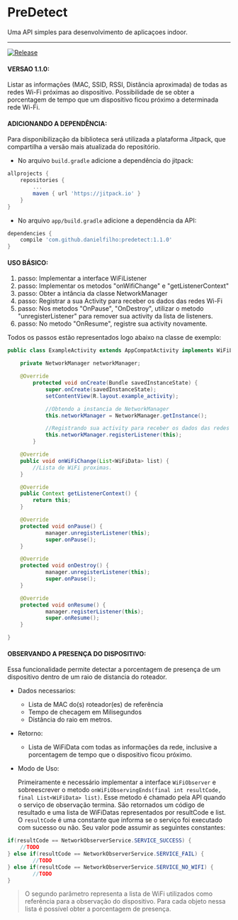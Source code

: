 # PreDetect
Uma API simples para desenvolvimento de aplicaçoes indoor.

---

[![Release](https://jitpack.io/v/dielfilho/predetect.svg)](https://jitpack.io/#dielfilho/PreDetect)

#### VERSAO 1.1.0:
Listar as informações (MAC, SSID, RSSI, Distância aproximada) de todas as redes Wi-Fi próximas ao dispositivo.
Possibilidade de se obter a porcentagem de tempo que um dispositivo ficou próximo a determinada rede Wi-Fi.

#### ADICIONANDO A DEPENDÊNCIA:  
Para disponibilização da biblioteca será utilizada a plataforma Jitpack, que compartilha a versão mais atualizada do repositório.
	
- No arquivo ```build.gradle``` adicione a dependência do jitpack:
	
```gradle
allprojects {
	repositories {
		...
		maven { url 'https://jitpack.io' }
	}
}
```

- No arquivo ```app/build.gradle``` adicione a dependência da API:

```gradle
dependencies {
	compile 'com.github.danielfilho:predetect:1.1.0'
}
```

#### USO BÁSICO:
	
1. passo: Implementar a interface WiFiListener
2. passo: Implementar os metodos "onWifiChange" e "getListenerContext"
3. passo: Obter a intância da classe NetworkManager
3. passo: Registrar a sua Activity para receber os dados das redes Wi-Fi
4. passo: Nos metodos "OnPause", "OnDestroy", utilizar o metodo "unregisterListener" para remover sua activity da lista de listeners.
5. passo: No metodo "OnResume", registre sua activity novamente.

Todos os passos estão representados logo abaixo na classe de exemplo:
	
```java
public class ExampleActivity extends AppCompatActivity implements WiFiListener {	

	private NetworkManager networkManager;

	@Override
    	protected void onCreate(Bundle savedInstanceState) {
        	super.onCreate(savedInstanceState);
        	setContentView(R.layout.example_activity);

        	//Obtendo a instancia de NetworkManager
        	this.networkManager = NetworkManager.getInstance();

        	//Registrando sua activity para receber os dados das redes WiFi
			this.networkManager.registerListener(this);
		}

	@Override
	public void onWiFiChange(List<WiFiData> list) {
		//Lista de WiFi proximas.
	}

	@Override
	public Context getListenerContext() {
		return this;
	}

	@Override
	protected void onPause() {
	        manager.unregisterListener(this);
	        super.onPause();
	}

	@Override
	protected void onDestroy() {
	        manager.unregisterListener(this);
	        super.onPause();
	}

	@Override
	protected void onResume() {
	        manager.registerListener(this);
	        super.onResume();
	}

}
```
#### OBSERVANDO A PRESENÇA DO DISPOSITIVO:
Essa funcionalidade permite detectar a porcentagem de presença de um dispositivo dentro de um raio de distancia do roteador.

- Dados necessarios:
	- Lista de MAC do(s) roteador(es) de referência
	- Tempo de checagem em Milisegundos
	- Distância do raio em metros. 

- Retorno:
	- Lista de WiFiData com todas as informações da rede, inclusive a porcentagem de tempo que o dispositivo ficou próximo.


- Modo de Uso:  

   Primeiramente e necessário implementar a interface ```WiFiObserver``` e sobreescrever o metodo ```onWiFiObservingEnds(final int resultCode, final List<WiFiData> list)```. Esse metodo é chamado pela API quando o serviço de observação termina. São retornados um código de resultado e uma lista de WiFiDatas representados por resultCode e list. O ```resultCode``` é uma constante que informa se o serviço foi executado com sucesso ou não. Seu valor pode assumir as seguintes constantes:

```java
if(resultCode == NetworkObserverService.SERVICE_SUCCESS) {
	//TODO   
} else if(resultCode == NetworkObserverService.SERVICE_FAIL) {
        //TODO
} else if(resultCode == NetworkObserverService.SERVICE_NO_WIFI) {
        //TODO
}
```
> O segundo parâmetro representa a lista de WiFi utilizados como referência para a observação do dispositivo. Para cada objeto nessa lista é possível obter a porcentagem de presença. 
    
